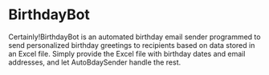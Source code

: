 # BirthdayBot
Certainly!BirthdayBot is an automated birthday email sender programmed to send personalized birthday greetings to recipients based on data stored in an Excel file. Simply provide the Excel file with birthday dates and email addresses, and let AutoBdaySender handle the rest.

